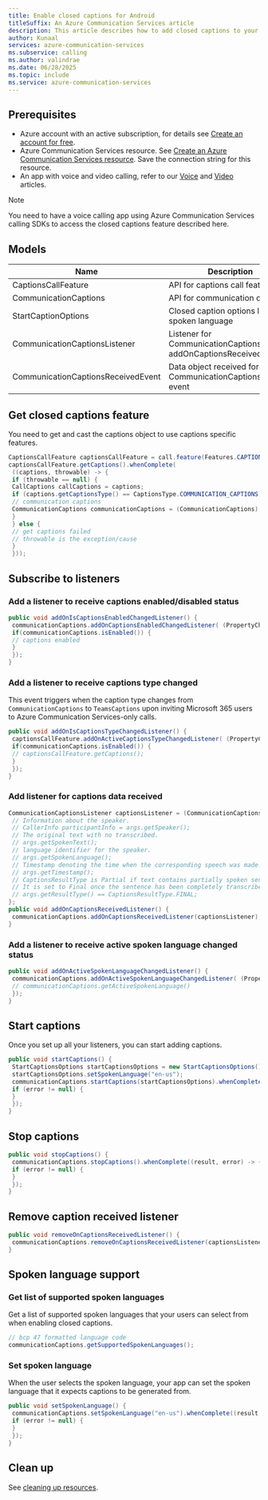 ```yaml
---
title: Enable closed captions for Android
titleSuffix: An Azure Communication Services article
description: This article describes how to add closed captions to your existing Android calling app using Azure Communication Services.
author: Kunaal
services: azure-communication-services
ms.subservice: calling
ms.author: valindrae
ms.date: 06/28/2025
ms.topic: include
ms.service: azure-communication-services
---
```


## Prerequisites

- Azure account with an active subscription, for details see [Create an account for free](https://azure.microsoft.com/pricing/purchase-options/azure-account?cid=msft_learn).
- Azure Communication Services resource. See [Create an Azure Communication Services resource](../../../../quickstarts/create-communication-resource.md?tabs=windows&pivots=platform-azp). Save the connection string for this resource. 
- An app with voice and video calling, refer to our [Voice](../../../../quickstarts/voice-video-calling/getting-started-with-calling.md) and [Video](../../../../quickstarts/voice-video-calling/get-started-with-video-calling.md) articles.

> [!NOTE]
> You need to have a voice calling app using Azure Communication Services calling SDKs to access the closed captions feature described here.

## Models

| Name | Description |
| --- | --- |
| CaptionsCallFeature | API for captions call feature |
| CommunicationCaptions | API for communication captions |
| StartCaptionOptions | Closed caption options like spoken language |
| CommunicationCaptionsListener | Listener for CommunicationCaptions addOnCaptionsReceivedListener |
| CommunicationCaptionsReceivedEvent | Data object received for each CommunicationCaptionsListener event |

## Get closed captions feature

You need to get and cast the captions object to use captions specific features.

``` java
CaptionsCallFeature captionsCallFeature = call.feature(Features.CAPTIONS);
captionsCallFeature.getCaptions().whenComplete(
 ((captions, throwable) -> {
 if (throwable == null) {
 CallCaptions callCaptions = captions;
 if (captions.getCaptionsType() == CaptionsType.COMMUNICATION_CAPTIONS) {
 // communication captions
 CommunicationCaptions communicationCaptions = (CommunicationCaptions) captions;
 }
 } else {
 // get captions failed
 // throwable is the exception/cause
 }
 }));
```

## Subscribe to listeners

### Add a listener to receive captions enabled/disabled status

``` java
public void addOnIsCaptionsEnabledChangedListener() {
 communicationCaptions.addOnCaptionsEnabledChangedListener( (PropertyChangedEvent args) -> {
 if(communicationCaptions.isEnabled()) {
 // captions enabled
 }
 });
}
```

### Add a listener to receive captions type changed

This event triggers when the caption type changes from `CommunicationCaptions` to `TeamsCaptions` upon inviting Microsoft 365 users to Azure Communication Services-only calls.

``` java
public void addOnIsCaptionsTypeChangedListener() {
 captionsCallFeature.addOnActiveCaptionsTypeChangedListener( (PropertyChangedEvent args) -> {
 if(communicationCaptions.isEnabled()) {
 // captionsCallFeature.getCaptions();
 }
 });
}
```

### Add listener for captions data received

``` java 
CommunicationCaptionsListener captionsListener = (CommunicationCaptionsReceivedEvent args) -> {
 // Information about the speaker.
 // CallerInfo participantInfo = args.getSpeaker();
 // The original text with no transcribed.
 // args.getSpokenText();
 // language identifier for the speaker.
 // args.getSpokenLanguage();
 // Timestamp denoting the time when the corresponding speech was made.
 // args.getTimestamp();
 // CaptionsResultType is Partial if text contains partially spoken sentence.
 // It is set to Final once the sentence has been completely transcribed.
 // args.getResultType() == CaptionsResultType.FINAL;
}; 
public void addOnCaptionsReceivedListener() {
 communicationCaptions.addOnCaptionsReceivedListener(captionsListener); 
}
```

### Add a listener to receive active spoken language changed status

``` java
public void addOnActiveSpokenLanguageChangedListener() {
 communicationCaptions.addOnActiveSpokenLanguageChangedListener( (PropertyChangedEvent args) -> {
 // communicationCaptions.getActiveSpokenLanguage()
 });
}
```

## Start captions

Once you set up all your listeners, you can start adding captions.

``` java
public void startCaptions() {
 StartCaptionsOptions startCaptionsOptions = new StartCaptionsOptions();
 startCaptionsOptions.setSpokenLanguage("en-us");
 communicationCaptions.startCaptions(startCaptionsOptions).whenComplete((result, error) -> {
 if (error != null) {
 }
 });
}
```

## Stop captions

``` java
public void stopCaptions() {
 communicationCaptions.stopCaptions().whenComplete((result, error) -> {
 if (error != null) {
 }
 });
}
```

## Remove caption received listener

``` java
public void removeOnCaptionsReceivedListener() {
 communicationCaptions.removeOnCaptionsReceivedListener(captionsListener);
}
```

## Spoken language support 

### Get list of supported spoken languages

Get a list of supported spoken languages that your users can select from when enabling closed captions. 

``` java
// bcp 47 formatted language code
communicationCaptions.getSupportedSpokenLanguages();
```

### Set spoken language

When the user selects the spoken language, your app can set the spoken language that it expects captions to be generated from. 

``` java 
public void setSpokenLanguage() {
 communicationCaptions.setSpokenLanguage("en-us").whenComplete((result, error) -> {
 if (error != null) {
 }
 });
}
```

## Clean up

See [cleaning up resources](../../../create-communication-resource.md?pivots=platform-azp&tabs=windows#clean-up-resources).

